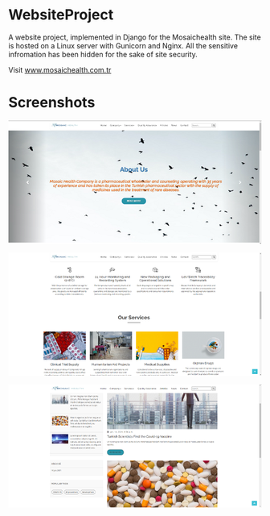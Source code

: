 # WebsiteProject

A website project, implemented in Django for the Mosaichealth site. The site is hosted on a Linux server with Gunicorn and Nginx. All the sensitive infromation has been hidden for the sake of site security.

Visit www.mosaichealth.com.tr

# Screenshots
![alt text](https://github.com/mehmetsan/WebsiteProject/blob/main/screenshots/ss_slider.png?raw=true)


![alt text](https://github.com/mehmetsan/WebsiteProject/blob/main/screenshots/ss_content.png?raw=true)


![alt text](https://github.com/mehmetsan/WebsiteProject/blob/main/screenshots/ss_news.png?raw=true)
